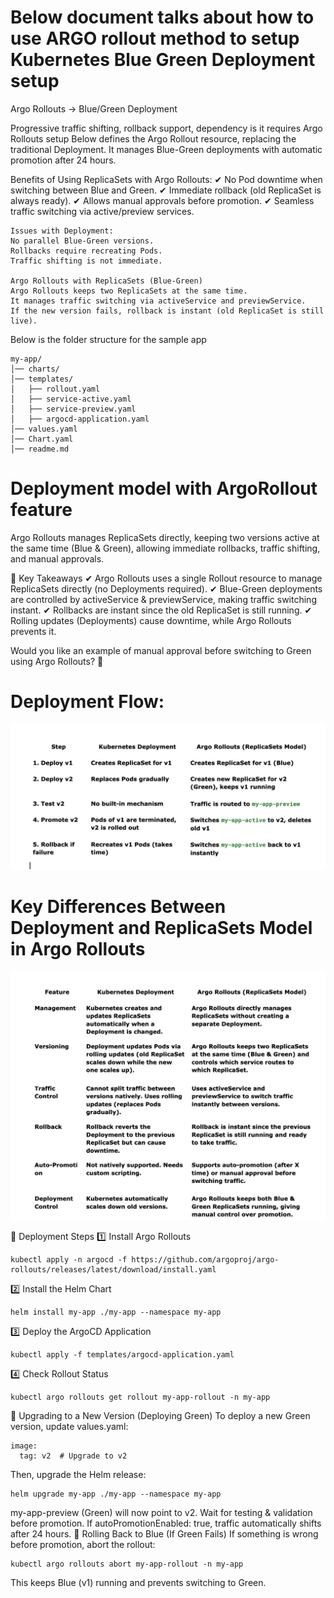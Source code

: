 # Below document talks about how to use ARGO rollout method to setup Kubernetes Blue Green Deployment setup 

Argo Rollouts → Blue/Green Deployment 

Progressive traffic shifting, rollback support, dependency is it requires Argo Rollouts setup
Below defines the Argo Rollout resource, replacing the traditional Deployment. It manages Blue-Green deployments with automatic promotion after 24 hours.

Benefits of Using ReplicaSets with Argo Rollouts: 
✔ No Pod downtime when switching between Blue and Green.
✔ Immediate rollback (old ReplicaSet is always ready).
✔ Allows manual approvals before promotion.
✔ Seamless traffic switching via active/preview services.

```
Issues with Deployment:
No parallel Blue-Green versions.
Rollbacks require recreating Pods.
Traffic shifting is not immediate.

Argo Rollouts with ReplicaSets (Blue-Green)
Argo Rollouts keeps two ReplicaSets at the same time.
It manages traffic switching via activeService and previewService.
If the new version fails, rollback is instant (old ReplicaSet is still live).
```

Below is the folder structure for the sample app
```
my-app/
│── charts/
│── templates/
│   ├── rollout.yaml
│   ├── service-active.yaml
│   ├── service-preview.yaml
│   ├── argocd-application.yaml
│── values.yaml
│── Chart.yaml
│── readme.md
```

# Deployment model with ArgoRollout feature

Argo Rollouts manages ReplicaSets directly, keeping two versions active at the same time (Blue & Green), allowing immediate rollbacks, traffic shifting, and manual approvals.


🚀 Key Takeaways
✔ Argo Rollouts uses a single Rollout resource to manage ReplicaSets directly (no Deployments required).
✔ Blue-Green deployments are controlled by activeService & previewService, making traffic switching instant.
✔ Rollbacks are instant since the old ReplicaSet is still running.
✔ Rolling updates (Deployments) cause downtime, while Argo Rollouts prevents it.

Would you like an example of manual approval before switching to Green using Argo Rollouts? 🚀

# Deployment Flow:
![Alt text](images/image2.png)

# Key Differences Between Deployment and ReplicaSets Model in Argo Rollouts
![Alt text](images/image3.png)

🚀 Deployment Steps
1️⃣ Install Argo Rollouts
```
kubectl apply -n argocd -f https://github.com/argoproj/argo-rollouts/releases/latest/download/install.yaml
```
2️⃣ Install the Helm Chart
```
helm install my-app ./my-app --namespace my-app
```
3️⃣ Deploy the ArgoCD Application
```
kubectl apply -f templates/argocd-application.yaml
```
4️⃣ Check Rollout Status
```
kubectl argo rollouts get rollout my-app-rollout -n my-app
```
🎯 Upgrading to a New Version (Deploying Green)
To deploy a new Green version, update values.yaml:
```
image:
  tag: v2  # Upgrade to v2
```
Then, upgrade the Helm release:

```
helm upgrade my-app ./my-app --namespace my-app
```
my-app-preview (Green) will now point to v2.
Wait for testing & validation before promotion.
If autoPromotionEnabled: true, traffic automatically shifts after 24 hours.
🔄 Rolling Back to Blue (If Green Fails)
If something is wrong before promotion, abort the rollout:
```
kubectl argo rollouts abort my-app-rollout -n my-app
```
This keeps Blue (v1) running and prevents switching to Green.

